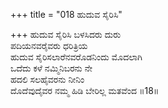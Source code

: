+++
title = "018 ಹುದುವ ಸೈರಿಸಿ"

+++
ಹುದುವ ಸೈರಿಸಿ ಬಳಸಿದರು ದುರು  
ಪದಿಯನವರೈವರು ಧರಿತ್ರಿಯ  
ಹುದುವ ಸೈರಿಸಲಾರೆನವರೊಡನಿಂದು ಮೊದಲಾಗಿ  
ಒದೆದು ಕಳೆ ನಮ್ಮಿನಿಬರನು ನೇ  
ಹದಲಿ ಸಲಹೈವರನು ನೀನಿಂ  
ದೊದೆವುದೈವರ ನಮ್ಮ ಹಿಡಿ ಬೇರಿಲ್ಲ ಮತವೆಂದ    ॥18॥